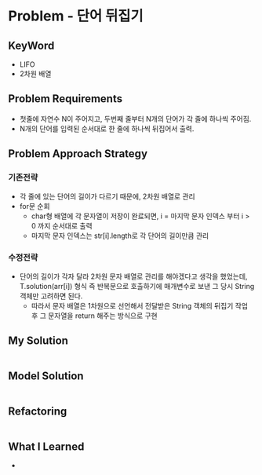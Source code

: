 # Problem - 단어 뒤집기

## KeyWord

- LIFO
- 2차원 배열

## Problem Requirements

- 첫줄에 자연수 N이 주어지고, 두번째 줄부터 N개의 단어가 각 줄에 하나씩 주어짐.
- N개의 단어를 입력된 순서대로 한 줄에 하나씩 뒤집어서 출력.

## Problem Approach Strategy
### 기존전략
- 각 줄에 있는 단어의 길이가 다르기 때문에, 2차원 배열로 관리
- for문 순회
    - char형 배열에 각 문자열이 저장이 완료되면, i = 마지막 문자 인덱스 부터 i > 0 까지 순서대로 출력
    - 마지막 문자 인덱스는 str[i].length로 각 단어의 길이만큼 관리

### 수정전략
- 단어의 길이가 각자 달라 2차원 문자 배열로 관리를 해야겠다고 생각을 했었는데, T.solution(arr[i]) 형식 즉 반복문으로 호출하기에 매개변수로 보낸 그 당시 String 객체만 고려하면 된다.
  - 따라서 문자 배열은 1차원으로 선언해서 전달받은 String 객체의 뒤집기 작업 후 그 문자열을 return 해주는 방식으로 구현

## My Solution

```java

```

## Model Solution

```java

```

## Refactoring

```java

```

## What I Learned

-